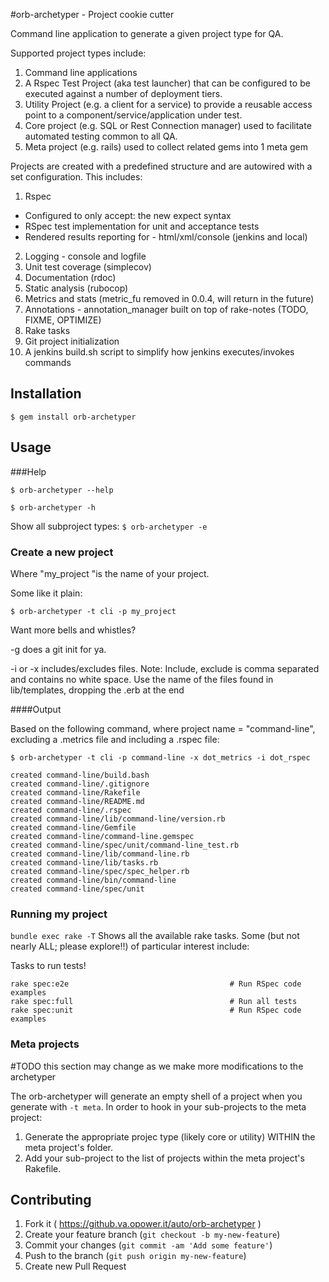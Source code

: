#orb-archetyper - Project cookie cutter

Command line application to generate a given project type for QA.

Supported project types include:

1. Command line applications
2. A Rspec Test Project (aka test launcher) that can be configured to be executed against a number of deployment tiers.
3. Utility Project (e.g. a client for a service) to provide a reusable access point to a component/service/application under test.
4. Core project (e.g. SQL or Rest Connection manager) used to facilitate automated testing common to all QA.
5. Meta project (e.g. rails) used to collect related gems into 1 meta gem 

Projects are created with a predefined structure and are autowired with a set configuration.
This includes:

1. Rspec
 + Configured to only accept: the new expect syntax
 + RSpec test implementation for unit and acceptance tests
 + Rendered results reporting for - html/xml/console (jenkins and local)
2. Logging - console and logfile
3. Unit test coverage (simplecov)
4. Documentation (rdoc)
5. Static analysis (rubocop)
6. Metrics and stats (metric_fu removed in 0.0.4, will return in the future)
7. Annotations - annotation_manager built on top of rake-notes (TODO, FIXME, OPTIMIZE)
8. Rake tasks
9. Git project initialization
10. A jenkins build.sh script to simplify how jenkins executes/invokes commands

## Installation

`$ gem install orb-archetyper`

## Usage

###Help

`$ orb-archetyper --help`

`$ orb-archetyper -h`

Show all subproject types:
`$ orb-archetyper -e`

### Create a new project
Where "my_project "is the name of your project.

Some like it plain:

`$ orb-archetyper -t cli -p my_project`

Want more bells and whistles?

-g does a git init for ya.

-i or -x includes/excludes files.
Note: Include, exclude is comma separated and contains no white space.
Use the name of the files found in lib/templates, dropping the .erb at the end

####Output

Based on the following command, where project name = "command-line", excluding a .metrics file and including a .rspec file:

`$ orb-archetyper -t cli -p command-line -x dot_metrics -i dot_rspec`

	created command-line/build.bash
	created command-line/.gitignore
	created command-line/Rakefile
	created command-line/README.md
	created command-line/.rspec
	created command-line/lib/command-line/version.rb
	created command-line/Gemfile
	created command-line/command-line.gemspec
	created command-line/spec/unit/command-line_test.rb
	created command-line/lib/command-line.rb
	created command-line/lib/tasks.rb
	created command-line/spec/spec_helper.rb
	created command-line/bin/command-line
	created command-line/spec/unit

### Running my project

`bundle exec rake -T`
Shows all the available rake tasks.  Some (but not nearly ALL; please explore!!) of particular interest include:

Tasks to run tests!
```
rake spec:e2e                                    # Run RSpec code examples
rake spec:full                                   # Run all tests
rake spec:unit                                   # Run RSpec code examples
```
### Meta projects

#TODO this section may change as we make more modifications to the archetyper

The orb-archetyper will generate an empty shell of a project when you generate with `-t meta`.  In order to hook in your sub-projects to the meta project:
1. Generate the appropriate projec type (likely core or utility) WITHIN the meta project's folder.
2. Add your sub-project to the list of projects within the meta project's Rakefile.

## Contributing

1. Fork it ( https://github.va.opower.it/auto/orb-archetyper )
2. Create your feature branch (`git checkout -b my-new-feature`)
3. Commit your changes (`git commit -am 'Add some feature'`)
4. Push to the branch (`git push origin my-new-feature`)
5. Create new Pull Request
